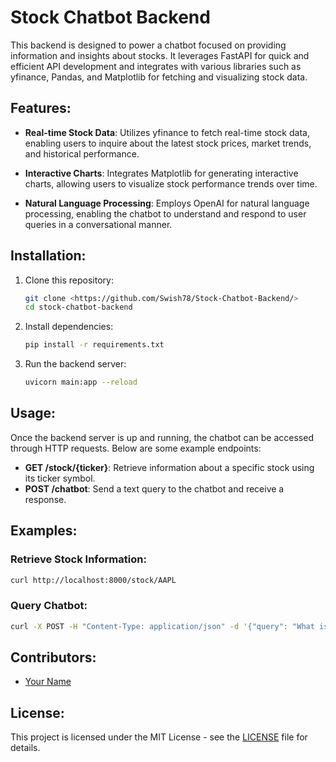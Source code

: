 # Stock Chatbot Backend

This backend is designed to power a chatbot focused on providing information and insights about stocks. It leverages FastAPI for quick and efficient API development and integrates with various libraries such as yfinance, Pandas, and Matplotlib for fetching and visualizing stock data.

## Features:

- **Real-time Stock Data**: Utilizes yfinance to fetch real-time stock data, enabling users to inquire about the latest stock prices, market trends, and historical performance.

- **Interactive Charts**: Integrates Matplotlib for generating interactive charts, allowing users to visualize stock performance trends over time.

- **Natural Language Processing**: Employs OpenAI for natural language processing, enabling the chatbot to understand and respond to user queries in a conversational manner.

## Installation:

1. Clone this repository:
   ```bash
   git clone <https://github.com/Swish78/Stock-Chatbot-Backend/>
   cd stock-chatbot-backend
   ```

2. Install dependencies:
   ```bash
   pip install -r requirements.txt
   ```

3. Run the backend server:
   ```bash
   uvicorn main:app --reload
   ```

## Usage:

Once the backend server is up and running, the chatbot can be accessed through HTTP requests. Below are some example endpoints:

- **GET /stock/{ticker}**: Retrieve information about a specific stock using its ticker symbol.
- **POST /chatbot**: Send a text query to the chatbot and receive a response.

## Examples:

### Retrieve Stock Information:
```bash
curl http://localhost:8000/stock/AAPL
```

### Query Chatbot:
```bash
curl -X POST -H "Content-Type: application/json" -d '{"query": "What is the current price of AAPL?"}' http://localhost:8000/chatbot
```

## Contributors:

- [Your Name](https://github.com/Swish78)

## License:

This project is licensed under the MIT License - see the [LICENSE](LICENSE) file for details.

